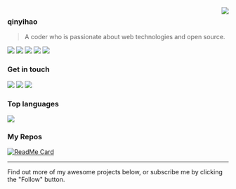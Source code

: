 <a href="#">
<img align="right" src="https://github-readme-stats.vercel.app/api?username=qinyihao&show_icons=true&hide_border=true&count_private=true">
</a>

### qinyihao
> A coder who is passionate about web technologies and open source.

![](https://img.shields.io/badge/-JavaScript-e5cd0c?style=flat-square&logo=JavaScript&labelColor=f7df1e&logoColor=000) ![](https://img.shields.io/badge/-CSS3-1572b6?style=flat-square&logo=CSS3&labelColor=1572b6) ![](https://img.shields.io/badge/-Stylus-333?style=flat-square&logo=Stylus&logoColor=fff) ![](https://img.shields.io/badge/-HTML5-e34f26?style=flat-square&logo=HTML5&logoColor=fff) ![](https://img.shields.io/badge/-Node.js-339933?style=flat-square&logo=Node.js&logoColor=fff)

### Get in touch

[![](https://img.shields.io/badge/-https://qyh1206.cn/-0e83cd?style=flat-square&logo=Blogger&logoColor=fff)](https://qyh1206.cn/) [![](https://img.shields.io/badge/-t.me/qyh1206_channel-3db6f1?style=flat-square&logo=Telegram&logoColor=2ca5e0)](https://t.me/qyh1206_channel) [![](https://img.shields.io/badge/-hy23162@163.com-911318?style=flat-square&logo=Mail.RU&logoColor=white&labelColor=c14438)](mailto:hy23162_at_163.com)

### Top languages
![](https://github-readme-stats.vercel.app/api/top-langs/?username=qinyihao&layout=compact)

### My Repos
[![ReadMe Card](https://github-readme-stats.vercel.app/api/pin/?username=qinyihao&repo=adobe-softwares)](https://github.com/qinyihao/adobe-softwares)

-------

Find out more of my awesome projects below, or subscribe me by clicking the "Follow" button.
